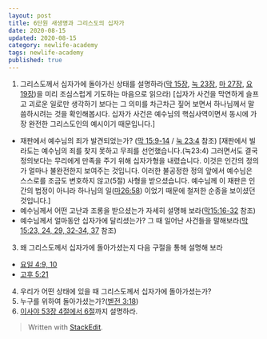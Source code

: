 ```yaml
---
layout: post  
title: 6단원 새생명과 그리스도의 십자가 
date: 2020-08-15  
updated: 2020-08-15  
category: newlife-academy  
tags: newlife-academy  
published: true
---
```

1. 그리스도께서 십자가에 돌아가신 상태를 설명하라([막 15장](http://kcm.co.kr/bible/kor/Mar15.html), [눅 23장](http://kcm.co.kr/bible/kor/Luk23.html), [마 27장](http://kcm.co.kr/bible/kor/Mat27.html), [요 19장](http://kcm.co.kr/bible/kor/Joh19.html))을 미리 조심스럽게 기도하는 마음으로 읽으라)
[십자가  사건을  막연하게  슬프고  괴로운  일로만  생각하기  보다는  그  의미를  차근차근  짚어  보면서  하나님께서  말씀하시려는  것을  확인해봅시다. 십자가 사건은  예수님의  핵심사역이면서  동시에  가장  완전한  그리스도인의 예시이기  때문입니다.]
- 재판에서 예수님의 죄가 발견되었는가? ([막 15:9-14](http://kcm.co.kr/bible/kor/Mar15.html) / [눅 23:4](http://kcm.co.kr/bible/kor/Luk23.html) 참조)
[재판에서 빌라도는 예수님의 죄를 찾지 못하고 무죄를 선언했습니다.(눅23:4) 그러면서도 결국 정의보다는 무리에게 만족을 주기 위해 십자가형을 내렸습니다. 이것은 인간의 정의가 얼마나 불완전한지 보여주는 것입니다. 이러한 불공정한 정의 앞에서 예수님은 스스로를 조금도 변호하지 않고(5절) 사형을 받으셨습니다. 예수님께 이 재판은 인간의 법정이 아니라 하나님의 일([마26:58](http://kcm.co.kr/bible/kor/Mat26.html))
이었기 때문에 철저한 순종을 보이셨던 것입니다.]
- 예수님께서 어떤 고난과 조롱을 받으셨는가 자세히 설명해 보라([막15:16-32](http://kcm.co.kr/bible/kor/Mar15.html) 참조)
- 예수님께서 얼마동안 십자가에 달리셨는가? 그 때 일어난 사건들을 말해보라([막 15:23, 24, 29, 32-34, 37](http://kcm.co.kr/bible/kor/Mar15.html) 참조)
3. 왜 그리스도께서 십자가에 돌아가셨는지 다음 구절을 통해 설명해 보라
- [요일 4:9, 10](http://kcm.co.kr/bible/kor/1jo4.html)
- [고후 5:21](http://kcm.co.kr/bible/kor/2co5.html)
4. 우리가 어떤 상태에 있을 때 그리스도께서 십자가에 돌아가셨는가?
5. 누구를 위하여 돌아가셨는가?([벧전 3:18](http://kcm.co.kr/bible/kor/1pe3.html))
6. [이사야 53장 4절에서 6절](http://kcm.co.kr/bible/kor/Isa53.html)까지 설명하라.

> Written with [StackEdit](https://stackedit.io/).
<!--stackedit_data:
eyJoaXN0b3J5IjpbLTY1MTA5NzgzNSwxNjgzMTM2NzE3LDg0ND
Q3OTY1NV19
-->